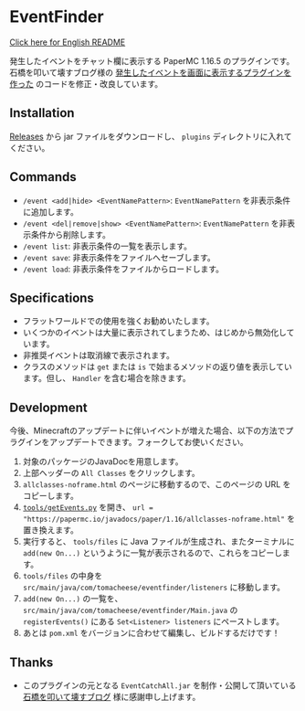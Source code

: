 # EventFinder

[Click here for English README](README.md)

発生したイベントをチャット欄に表示する PaperMC 1.16.5 のプラグインです。  
石橋を叩いて壊すブログ様の [発生したイベントを画面に表示するプラグインを作った](https://www.jias.jp/blog/?84) のコードを修正・改良しています。

## Installation

[Releases](https://github.com/book000/FirstPlayerNotify/releases) から jar ファイルをダウンロードし、 `plugins` ディレクトリに入れてください。

## Commands

- `/event <add|hide> <EventNamePattern>`: `EventNamePattern` を非表示条件に追加します。
- `/event <del|remove|show> <EventNamePattern>`: `EventNamePattern` を非表示条件から削除します。
- `/event list`: 非表示条件の一覧を表示します。
- `/event save`: 非表示条件をファイルへセーブします。
- `/event load`: 非表示条件をファイルからロードします。

## Specifications

- フラットワールドでの使用を強くお勧めいたします。
- いくつかのイベントは大量に表示されてしまうため、はじめから無効化しています。
- 非推奨イベントは取消線で表示されます。
- クラスのメソッドは `get` または `is` で始まるメソッドの返り値を表示しています。但し、 `Handler` を含む場合を除きます。

## Development

今後、Minecraftのアップデートに伴いイベントが増えた場合、以下の方法でプラグインをアップデートできます。フォークしてお使いください。

1. 対象のパッケージのJavaDocを用意します。
2. 上部ヘッダーの `All Classes` をクリックします。
3. `allclasses-noframe.html` のページに移動するので、このページの URL をコピーします。
4. [`tools/getEvents.py`](tools/getEvents.py) を開き、 `url = "https://papermc.io/javadocs/paper/1.16/allclasses-noframe.html"` を置き換えます。
5. 実行すると、 `tools/files` に Java ファイルが生成され、またターミナルに `add(new On...)` というように一覧が表示されるので、これらをコピーします。
6. `tools/files` の中身を `src/main/java/com/tomacheese/eventfinder/listeners` に移動します。
7. `add(new On...)` の一覧を、 `src/main/java/com/tomacheese/eventfinder/Main.java` の `registerEvents()` にある `Set<Listener> listeners` にペーストします。
8. あとは `pom.xml` をバージョンに合わせて編集し、ビルドするだけです！

## Thanks

- このプラグインの元となる `EventCatchAll.jar` を制作・公開して頂いている [石橋を叩いて壊すブログ](https://www.jias.jp/blog/) 様に感謝申し上げます。

